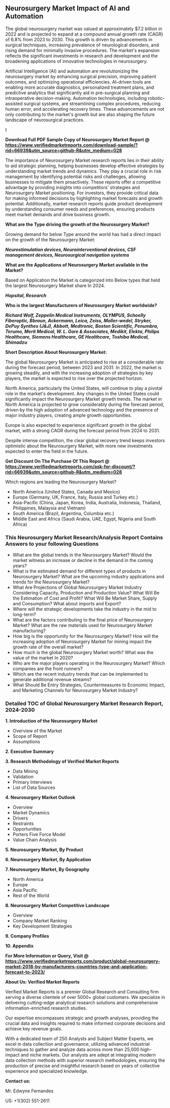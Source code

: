 <h2>Neurosurgery Market Impact of AI and Automation</h2><p>The global neurosurgery market was valued at approximately $7.2 billion in 2022 and is projected to expand at a compound annual growth rate (CAGR) of 6.8% from 2023 to 2030. This growth is driven by advancements in surgical techniques, increasing prevalence of neurological disorders, and rising demand for minimally invasive procedures. The market's expansion reflects the significant investments in research and development and the broadening applications of innovative technologies in neurosurgery.</p><p>Artificial Intelligence (AI) and automation are revolutionizing the neurosurgery market by enhancing surgical precision, improving patient outcomes, and optimizing operational efficiencies. AI-driven tools are enabling more accurate diagnostics, personalized treatment plans, and predictive analytics that significantly aid in pre-surgical planning and intraoperative decision-making. Automation technologies, including robotic-assisted surgical systems, are streamlining complex procedures, reducing human error, and accelerating recovery times. These advancements are not only contributing to the market's growth but are also shaping the future landscape of neurosurgical practices.</p>t</p><p id="" class=""><strong>Download Full PDF Sample Copy of Neurosurgery Market Report @ <a href="https://www.verifiedmarketreports.com/download-sample/?rid=66939&utm_source=github-R&utm_medium=028" target="_blank">https://www.verifiedmarketreports.com/download-sample/?rid=66939&utm_source=github-R&utm_medium=028</a></strong></p><p>The importance of&nbsp;Neurosurgery Market research reports lies in their ability to aid strategic planning, helping businesses develop effective strategies by understanding market trends and dynamics. They play a crucial role in risk management by identifying potential risks and challenges, allowing businesses to mitigate them proactively. These reports offer a competitive advantage by providing insights into competitors' strategies and Neurosurgery Market positioning. For investors, they provide critical data for making informed decisions by highlighting market forecasts and growth potential. Additionally, market research reports guide product development by understanding consumer needs and preferences, ensuring products meet market demands and drive business growth.</p><p><strong>What are the&nbsp;Type driving the growth of the Neurosurgery Market?</strong></p><p id="" class="">Growing demand for below Type around the world has had a direct impact on the growth of the Neurosurgery Market:</p><em><strong>Neurostimulation devices, Neurointerventional devices, CSF management devices, Neurosurgical navigation systems</strong></em></p><strong>What are the&nbsp;Applications&nbsp;of Neurosurgery Market available in the Market?</strong></p><p id="" class="">Based on Application the Market is categorized into Below types that held the largest Neurosurgery Market share In 2024.</p><em><strong>Hopsital, Research</strong></em></p><strong>Who is the largest Manufacturers of Neurosurgery Market worldwide?</strong></p><p><em><strong>Richard Wolf, Zeppelin Medical Instruments, OLYMPUS, Schoelly Fiberoptic, Bbraun, Ackermann, Leica, Zeiss, Moller-wedel, Stryker, DePuy Synthes (J&J), Abbott, Medtronic, Boston Scientific, Penumbra, Terumo, Merit Medical, W. L. Gore & Associates, Medikit, Elekta, Philips Healthcare, Siemens Healthcare, GE Healthcare, Toshiba Medical, Shimadzu</strong></em></p><p id="" class=""><strong>Short Description About Neurosurgery Market:</strong></p><p>The global Neurosurgery Market is anticipated to rise at a considerable rate during the forecast period, between 2023 and 2031. In 2022, the market is growing steadily, and with the increasing adoption of strategies by key players, the market is expected to rise over the projected horizon.</p><p>North America, particularly the United States, will continue to play a pivotal role in the market's development. Any changes in the United States could significantly impact the Neurosurgery Market growth trends. The market in North America is projected to grow considerably during the forecast period, driven by the high adoption of advanced technology and the presence of major industry players, creating ample growth opportunities.</p><p>Europe is also expected to experience significant growth in the global market, with a strong CAGR during the forecast period from 2024 to 2031.</p><p>Despite intense competition, the clear global recovery trend keeps investors optimistic about the Neurosurgery Market, with more new investments expected to enter the field in the future.</p><p id="" class=""><strong>Get Discount On The Purchase Of This Report @ <a href="https://www.verifiedmarketreports.com/ask-for-discount/?rid=66939&utm_source=github-R&utm_medium=028" target="_blank">https://www.verifiedmarketreports.com/ask-for-discount/?rid=66939&utm_source=github-R&utm_medium=028</a></strong></p>Which regions are leading the Neurosurgery Market?</p><ul><li>North America (United States, Canada and Mexico)</li><li>Europe (Germany, UK, France, Italy, Russia and Turkey etc.)</li><li>Asia-Pacific (China, Japan, Korea, India, Australia, Indonesia, Thailand, Philippines, Malaysia and Vietnam)</li><li>South America (Brazil, Argentina, Columbia etc.)</li><li>Middle East and Africa (Saudi Arabia, UAE, Egypt, Nigeria and South Africa)</li></ul><h3 id="" class="">This Neurosurgery Market Research/Analysis Report Contains Answers to your following Questions</h3><ul><li>What are the global trends in the Neurosurgery Market? Would the market witness an increase or decline in the demand in the coming years?</li><li>What is the estimated demand for different types of products in Neurosurgery Market? What are the upcoming industry applications and trends for the Neurosurgery Market?</li><li>What Are Projections of Global Neurosurgery Market Industry Considering Capacity, Production and Production Value? What Will Be the Estimation of Cost and Profit? What Will Be Market Share, Supply and Consumption? What about imports and Export?</li><li>Where will the strategic developments take the industry in the mid to long-term?</li><li>What are the factors contributing to the final price of Neurosurgery Market? What are the raw materials used for Neurosurgery Market manufacturing?</li><li>How big is the opportunity for the Neurosurgery Market? How will the increasing adoption of Neurosurgery Market for mining impact the growth rate of the overall market?</li><li>How much is the global Neurosurgery Market worth? What was the value of the market In 2020?</li><li>Who are the major players operating in the Neurosurgery Market? Which companies are the front runners?</li><li>Which are the recent industry trends that can be implemented to generate additional revenue streams?</li><li>What Should Be Entry Strategies, Countermeasures to Economic Impact, and Marketing Channels for Neurosurgery Market Industry?</li></ul><h3 id="" class="">Detailed TOC of Global Neurosurgery Market Research Report, 2024-2030</h3><p id="" class=""><strong>1. Introduction of the Neurosurgery Market</strong></p><ul><li>Overview of the Market</li><li>Scope of Report</li><li>Assumptions</li></ul><p id="" class=""><strong>2. Executive Summary</strong></p><p id="" class=""><strong>3. Research Methodology of Verified Market Reports</strong></p><ul><li>Data Mining</li><li>Validation</li><li>Primary Interviews</li><li>List of Data Sources</li></ul><p id="" class=""><strong>4. Neurosurgery Market Outlook</strong></p><ul><li>Overview</li><li>Market Dynamics</li><li>Drivers</li><li>Restraints</li><li>Opportunities</li><li>Porters Five Force Model</li><li>Value Chain Analysis</li></ul><p id="" class=""><strong>5. Neurosurgery Market, By Product</strong></p><p id="" class=""><strong>6. Neurosurgery Market, By Application</strong></p><p id="" class=""><strong>7. Neurosurgery Market, By Geography</strong></p><ul><li>North America</li><li>Europe</li><li>Asia Pacific</li><li>Rest of the World</li></ul><p id="" class=""><strong>8. Neurosurgery Market Competitive Landscape</strong></p><ul><li>Overview</li><li>Company Market Ranking</li><li>Key Development Strategies</li></ul><p id="" class=""><strong>9. Company Profiles</strong></p><p id="" class=""><strong>10. Appendix</strong></p><p id="" class=""><strong>For More Information or Query, Visit @ <a href="https://www.verifiedmarketreports.com/product/global-neurosurgery-market-2018-by-manufacturers-countries-type-and-application-forecast-to-2023/" target="_blank">https://www.verifiedmarketreports.com/product/global-neurosurgery-market-2018-by-manufacturers-countries-type-and-application-forecast-to-2023/</a></strong></p><p id="" class=""><strong>About Us: Verified Market Reports</strong></p><p id="" class="">Verified Market Reports is a premier Global Research and Consulting firm serving a diverse clientele of over 5000+ global customers. We specialize in delivering cutting-edge analytical research solutions and comprehensive information-enriched research studies.</p><p id="" class="">Our expertise encompasses strategic and growth analyses, providing the crucial data and insights required to make informed corporate decisions and achieve key revenue goals.</p><p id="" class="">With a dedicated team of 250 Analysts and Subject Matter Experts, we excel in data collection and governance, utilizing advanced industrial techniques to gather and analyze data across more than 25,000 high-impact and niche markets. Our analysts are adept at integrating modern data collection methods with superior research methodologies, ensuring the production of precise and insightful research based on years of collective experience and specialized knowledge.</p><p id="" class=""><strong>Contact us:</strong></p><p id="" class="">Mr. Edwyne Fernandes</p><p id="" class="">US: +1(302) 551-2611</p>